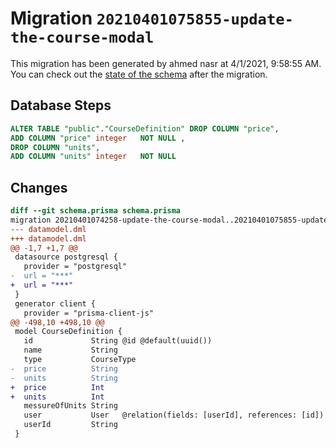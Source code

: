 # Migration `20210401075855-update-the-course-modal`

This migration has been generated by ahmed nasr at 4/1/2021, 9:58:55 AM.
You can check out the [state of the schema](./schema.prisma) after the migration.

## Database Steps

```sql
ALTER TABLE "public"."CourseDefinition" DROP COLUMN "price",
ADD COLUMN "price" integer   NOT NULL ,
DROP COLUMN "units",
ADD COLUMN "units" integer   NOT NULL 
```

## Changes

```diff
diff --git schema.prisma schema.prisma
migration 20210401074258-update-the-course-modal..20210401075855-update-the-course-modal
--- datamodel.dml
+++ datamodel.dml
@@ -1,7 +1,7 @@
 datasource postgresql {
   provider = "postgresql"
-  url = "***"
+  url = "***"
 }
 generator client {
   provider = "prisma-client-js"
@@ -498,10 +498,10 @@
 model CourseDefinition {
   id             String @id @default(uuid())
   name           String
   type           CourseType
-  price          String
-  units          String
+  price          Int
+  units          Int
   messureOfUnits String
   user           User   @relation(fields: [userId], references: [id])
   userId         String
 }
```


